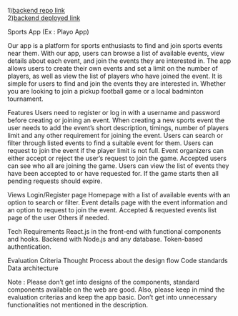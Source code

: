 1)[backend repo link](https://github.com/shubhamksingh/take-live-backend/)<br/>
2)[backend deployed link](https://take-live-backend-production.up.railway.app/)


Sports App (Ex : Playo App)

Our app is a platform for sports enthusiasts to find and join sports events near them. With our app, users can browse a list of available events, view details about each event, and join the events they are interested in. The app allows users to create their own events and set a limit on the number of players, as well as view the list of players who have joined the event. It is simple for users to find and join the events they are interested in. Whether you are looking to join a pickup football game or a local badminton tournament.

Features
Users need to register or log in with a username and password before creating or joining an event.
When creating a new sports event the user needs to add the event’s short description, timings, number of players limit and any other requirement for joining the event.
Users can search or filter through listed events to find a suitable event for them.
Users can request to join the event if the player limit is not full.
Event organizers can either accept or reject the user’s request to join the game.
Accepted users can see who all are joining the game.
Users can view the list of events they have been accepted to or have requested for.
If the game starts then all pending requests should expire.

Views
Login/Register page
Homepage with a list of available events with an option to search or filter.
Event details page with the event information and an option to request to join the event.
Accepted & requested events list page of the user
Others if needed.

Tech Requirements
React.js in the front-end with functional components and hooks.
Backend with Node.js and any database.
Token-based authentication.

Evaluation Criteria 
Thought Process about the design flow
Code standards 
Data architecture

Note : Please don’t get into designs of the components, standard components available on the web are good. Also, please keep in mind the evaluation criterias and keep the app basic. Don’t get into unnecessary functionalities not mentioned in the description.

